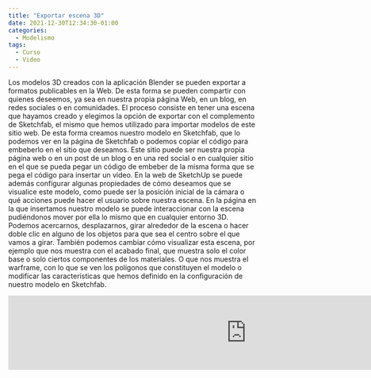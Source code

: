 ```yaml
---
title: "Exportar escena 3D"
date: 2021-12-30T12:34:30-01:00
categories:
  - Modelismo
tags:
  - Curso
  - Video
---
```


Los modelos 3D creados con la aplicación Blender se pueden exportar a formatos publicables en la Web.
De esta forma se pueden compartir con quienes deseemos, ya sea en nuestra propia página Web, en un blog, en redes sociales o en comunidades.
El proceso consiste en tener una escena que hayamos creado y elegimos la opción de exportar con el complemento de Sketchfab, el mismo que hemos utilizado para importar modelos de este sitio web.
De esta forma creamos nuestro modelo en Sketchfab, que lo podemos ver en la página de Sketchfab o podemos copiar el código para embeberlo en el sitio que deseamos. Este sitio puede ser nuestra propia página web o en un post de un blog o en una red social o en cualquier sitio en el que se pueda pegar un código de embeber de la misma forma que se pega el código para insertar un vídeo.
En la web de SketchUp se puede además configurar algunas propiedades de cómo deseamos que se visualice este modelo, como puede ser la posición inicial de la cámara o qué acciones puede hacer el usuario sobre nuestra escena.
En la página en la que insertamos nuestro modelo se puede interaccionar con la escena pudiéndonos mover por ella lo mismo que en cualquier entorno 3D. Podemos acercarnos, desplazarnos, girar alrededor de la escena o hacer doble clic en alguno de los objetos para que sea el centro sobre el que vamos a girar. También podemos cambiar cómo visualizar esta escena, por ejemplo que nos muestra con el acabado final, que muestra solo el color base o solo ciertos componentes de los materiales. O que nos muestra el warframe, con lo que se ven los polígonos que constituyen el modelo o modificar las características que hemos definido en la configuración de nuestro modelo en Sketchfab.

<iframe style="width: 100vw; height: 50vw:" class="sketchfabembed" title="Scene1 Carentan" frameborder="0" allowfullscreen mozallowfullscreen="true" webkitallowfullscreen="true" allow="autoplay; fullscreen; xr-spatial-tracking" xr-spatial-tracking execution-while-out-of-viewport execution-while-not-rendered web-share src="https://sketchfab.com/models/cae040d800b045909d4d04e9abc55a5a/embed?camera=0"> </iframe>

